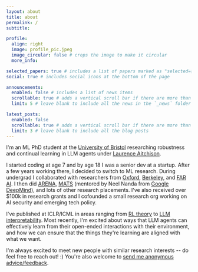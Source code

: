 ```yaml
---
layout: about
title: about
permalink: /
subtitle:

profile:
  align: right
  image: profile_pic.jpeg
  image_circular: false # crops the image to make it circular
  more_info:

selected_papers: true # includes a list of papers marked as "selected={true}"
social: true # includes social icons at the bottom of the page

announcements:
  enabled: false # includes a list of news items
  scrollable: true # adds a vertical scroll bar if there are more than 3 news items
  limit: 5 # leave blank to include all the news in the `_news` folder

latest_posts:
  enabled: false
  scrollable: true # adds a vertical scroll bar if there are more than 3 new posts items
  limit: 3 # leave blank to include all the blog posts
---
```


I'm an ML PhD student at the [University of Bristol](https://www.bristol.ac.uk/cdt/interactive-ai/) researching robustness and continual learning in LLM agents under [Laurence Aitchison](https://www.laurenceai.com/).

I started coding at age 7 and by age 18 I was a senior dev at a startup.
After a few years working there, I decided to switch to ML research.
During undergrad I collaborated with researchers from [Oxford](https://www.cs.ox.ac.uk/), [Berkeley](https://eecs.berkeley.edu/), and [FAR AI](https://far.ai/).
I then did [ARENA](https://www.arena.education/), [MATS](https://www.matsprogram.org/) (mentored by Neel Nanda from [Google DeepMind](https://deepmind.google/)), and lots of other research placements.
I've also received over $100k in research grants and I cofounded a small research org working on AI security and emerging tech policy.

I've published at ICLR/ICML in areas ranging from [RL theory](https://arxiv.org/pdf/2309.15257) to [LLM interpretability](https://arxiv.org/pdf/2502.18147).
Most recently, I'm excited about ways that LLM agents can effectively learn from their open-ended interactions with their environment, and how we can ensure that the things they're learning are aligned with what we want.

I'm always excited to meet new people with similar research interests -- do feel free to reach out! :) You're also welcome to [send me anonymous advice/feedback](http://tinyurl.com/AdviceForLucy).
